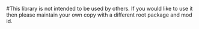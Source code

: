 #This library is not intended to be used by others.
If you would like to use it then please maintain your own copy with a different root package and mod id.